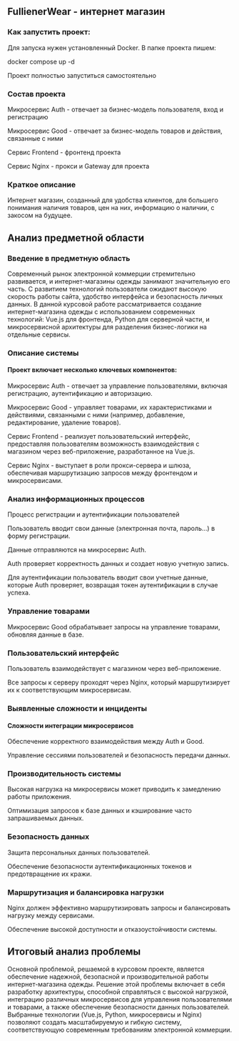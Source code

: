 ## FullienerWear - интернет магазин

### Как запустить проект:

Для запуска нужен установленный Docker.
В папке проекта пишем:

docker compose up -d

Проект полностью запуститься самостоятельно

### Состав проекта

Микросервис Auth - отвечает за бизнес-модель пользователя, вход и регистрацию

Микросервис Good - отвечает за бизнес-модель товаров и действия, связанные с ними

Сервис Frontend - фронтенд проекта

Сервис Nginx - прокси и Gateway для проекта

### Краткое описание 

Интернет магазин, созданный для удобства клиентов, для большего понимания наличия товаров, цен на них, информацию о наличии, с закосом на будущее.

## Анализ предметной области

### Введение в предметную область
Современный рынок электронной коммерции стремительно развивается, и интернет-магазины одежды занимают значительную его часть. С развитием технологий пользователи ожидают высокую скорость работы сайта, удобство интерфейса и безопасность личных данных. В данной курсовой работе рассматривается создание интернет-магазина одежды с использованием современных технологий: Vue.js для фронтенда, Python для серверной части, и микросервисной архитектуры для разделения бизнес-логики на отдельные сервисы.

### Описание системы
#### Проект включает несколько ключевых компонентов:

Микросервис Auth - отвечает за управление пользователями, включая регистрацию, аутентификацию и авторизацию.

Микросервис Good - управляет товарами, их характеристиками и действиями, связанными с ними (например, добавление, редактирование, удаление товаров).

Сервис Frontend - реализует пользовательский интерфейс, предоставляя пользователям возможность взаимодействия с магазином через веб-приложение, разработанное на Vue.js.

Сервис Nginx - выступает в роли прокси-сервера и шлюза, обеспечивая маршрутизацию запросов между фронтендом и микросервисами.

### Анализ информационных процессов
Процесс регистрации и аутентификации пользователей

Пользователь вводит свои данные (электронная почта, пароль…) в форму регистрации.

Данные отправляются на микросервис Auth.

Auth проверяет корректность данных и создает новую учетную запись.

Для аутентификации пользователь вводит свои учетные данные, которые Auth проверяет, возвращая токен аутентификации в случае успеха.

### Управление товарами

Микросервис Good обрабатывает запросы на управление товарами, обновляя данные в базе.

### Пользовательский интерфейс

Пользователь взаимодействует с магазином через веб-приложение.

Все запросы к серверу проходят через Nginx, который маршрутизирует их к соответствующим микросервисам.

### Выявленные сложности и инциденты
#### Сложности интеграции микросервисов

Обеспечение корректного взаимодействия между Auth и Good.

Управление сессиями пользователей и безопасность передачи данных.

### Производительность системы

Высокая нагрузка на микросервисы может приводить к замедлению работы приложения.

Оптимизация запросов к базе данных и кэширование часто запрашиваемых данных.

### Безопасность данных

Защита персональных данных пользователей.

Обеспечение безопасности аутентификационных токенов и предотвращение их кражи.

### Маршрутизация и балансировка нагрузки

Nginx должен эффективно маршрутизировать запросы и балансировать нагрузку между сервисами.

Обеспечение высокой доступности и отказоустойчивости системы.

## Итоговый анализ проблемы
Основной проблемой, решаемой в курсовом проекте, является обеспечение надежной, безопасной и производительной работы интернет-магазина одежды. Решение этой проблемы включает в себя разработку архитектуры, способной справляться с высокой нагрузкой, интеграцию различных микросервисов для управления пользователями и товарами, а также обеспечение безопасности данных пользователей. Выбранные технологии (Vue.js, Python, микросервисы и Nginx) позволяют создать масштабируемую и гибкую систему, соответствующую современным требованиям электронной коммерции. 